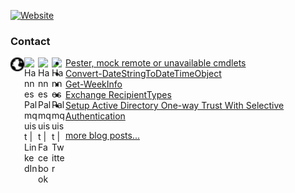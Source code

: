[![Website](https://img.shields.io/website?label=getps.dev&style=for-the-badge&url=https%3A%2F%2Fgetps.dev)](https://getps.dev)

### Contact
[<img align="left" alt="getps.dev" width="22px" src="https://raw.githubusercontent.com/iconic/open-iconic/master/svg/globe.svg" />][website]
[<img align="left" alt="Hannes Palmquist | LinkedIn" width="22px" src="https://cdn.jsdelivr.net/npm/simple-icons@v3/icons/linkedin.svg" />][linkedin]
[<img align="left" alt="Hannes Palmquist | Facebook" width="22px" src="https://cdn.jsdelivr.net/npm/simple-icons@v3/icons/facebook.svg" />][facebook]
[<img align="left" alt="Hannes Palmquist | Twitter" width="22px" src="https://cdn.jsdelivr.net/npm/simple-icons@v3/icons/twitter.svg" />][twitter]

<!-- BLOG-POST-LIST:START -->
- [Pester, mock remote or unavailable cmdlets](https://getps.dev/blog/pester-mock-remote-cmdlets)
- [Convert-DateStringToDateTimeObject](https://getps.dev/blog/convert-datestringtodatetimeobject)
- [Get-WeekInfo](https://getps.dev/blog/get-weekinfo)
- [Exchange RecipientTypes](https://getps.dev/blog/exchange-recipienttypes)
- [Setup Active Directory One-way Trust With Selective Authentication](https://getps.dev/blog/setup-active-directory-one-way-trust-with-selective-authentication)
<!-- BLOG-POST-LIST:END -->
[more blog posts...][blog]

[website]: https://getps.dev
[blog]: https://getps.dev/blog
[twitter]: https://https://twitter.com/PalmquistHannes
[linkedin]: https://https://www.linkedin.com/in/hannes-palmquist-732b5647
[facebook]: https://www.facebook.com/hannes.palmquist
